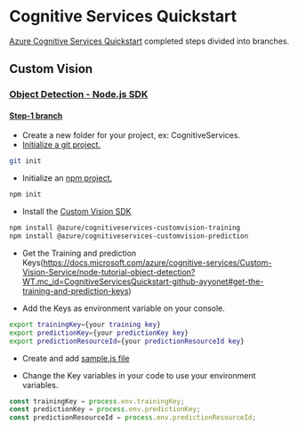 # Cognitive Services Quickstart

[Azure Cognitive Services Quickstart](https://docs.microsoft.com/azure/cognitive-services/custom-vision-service/?WT.mc_id=CognitiveServicesQuickstart-github-ayyonet) completed steps divided into branches.

## Custom Vision

### [Object Detection - Node.js SDK](https://docs.microsoft.com/azure/cognitive-services/Custom-Vision-Service/node-tutorial-object-detection?WT.mc_id=CognitiveServicesQuickstart-github-ayyonet)

 ####  [Step-1 branch]()

 - Create a new folder for your project, ex: CognitiveServices.
 - [Initialize a git project.](https://help.github.com/en/articles/adding-an-existing-project-to-github-using-the-command-line)

 ```bash
 git init
 ```

 - Initialize an [npm project.](https://docs.npmjs.com/creating-a-package-json-file)

 ```bash
 npm init
 ```

 - Install the [Custom Vision SDK](https://docs.microsoft.com/azure/cognitive-services/Custom-Vision-Service/node-tutorial-object-detection?WT.mc_id=CognitiveServicesQuickstart-github-ayyonet#install-the-custom-vision-sdk)

 ```bash
npm install @azure/cognitiveservices-customvision-training
npm install @azure/cognitiveservices-customvision-prediction
 ```

- Get the Training and prediction Keys(https://docs.microsoft.com/azure/cognitive-services/Custom-Vision-Service/node-tutorial-object-detection?WT.mc_id=CognitiveServicesQuickstart-github-ayyonet#get-the-training-and-prediction-keys)

- Add the Keys as environment variable on your console.

```bash
export trainingKey={your training key}
export predictionKey={your predictionKey key}
export predictionResourceId={your predictionResourceId key}
```

 - Create and add [sample.js file](https://docs.microsoft.com/azure/cognitive-services/Custom-Vision-Service/node-tutorial-object-detection?WT.mc_id=#add-the-code)

 - Change the Key variables in your code to use your environment variables.

 ```js
const trainingKey = process.env.trainingKey;
const predictionKey = process.env.predictionKey;
const predictionResourceId = process.env.predictionResourceId;
 ```

